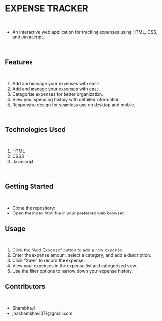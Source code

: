 <h1>EXPENSE TRACKER</h1>
<br>
<ul>
  <li>An interactive web application for tracking expenses using HTML, CSS, and JavaScript.</li>
</ul>
<br>

<h2>Features</h2>
<br>
<ol>
   <li>Add and manage your expenses with ease.</li>
   <li>Add and manage your expenses with ease.</li>
   <li>Categorize expenses for better organization.</li>
   <li>View your spending history with detailed information</li>
   <li>Responsive design for seamless use on desktop and mobile.</li>
</ol>

<br>
<h2>Technologies Used</h2>
<br>
<ol>
 <li>HTML</li>
 <li>CSS3</li>
 <li>Javascript</li>
</ol>
<br>


<h2>Getting Started</h2>
<br>
<ul>
  <li>Clone the repository:</li>

  <li>Open the index.html file in your preferred web browser.</li>
</ul>
<h2>Usage</h2>
<br>
<ol>

  <li>Click the "Add Expense" button to add a new expense.</li>

  <li>Enter the expense amount, select a category, and add a description.</li>

 <li>Click "Save" to record the expense.</li>
 <li>View your expenses in the expense list and categorized view.</li>

 <li>Use the filter options to narrow down your expense history.</li>
</ol>
<h2>Contributors</h2>
<br>
<ul>
 <li> Shambhavi</li>
 <li> jhashambhavi071@gmail.com </li>
</ul>

